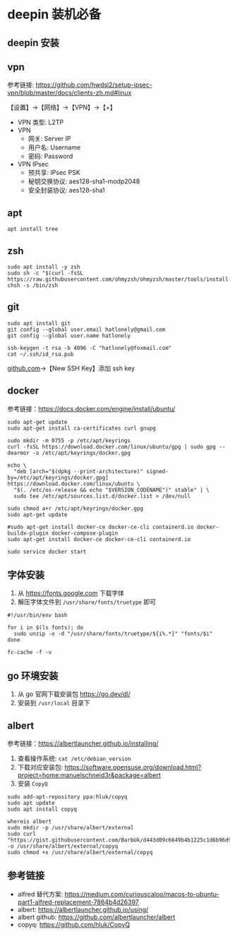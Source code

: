 # deepin 装机必备

## deepin 安装

## vpn

参考链接: <https://github.com/hwdsl2/setup-ipsec-vpn/blob/master/docs/clients-zh.md#linux>

【设置】->【网络】->【VPN】->【+】

- VPN 类型: L2TP
- VPN
  - 网关: Server IP
  - 用户名: Username
  - 密码: Password
- VPN IPsec
  - 预共享: IPsec PSK
  - 秘钥交换协议: aes128-sha1-modp2048
  - 安全封装协议: aes128-sha1

## apt

```shell
apt install tree
```

## zsh

```shell
sudo apt install -y zsh
sudo sh -c "$(curl -fsSL https://raw.githubusercontent.com/ohmyzsh/ohmyzsh/master/tools/install.sh)"
chsh -s /bin/zsh
```

## git

```shell
sudo apt install git
git config --global user.email hatlonely@gmail.com
git config --global user.name hatlonely

ssh-keygen -t rsa -b 4096 -C "hatlonely@foxmail.com"
cat ~/.ssh/id_rsa.pub
```

[github.com](https://github.com/settings/keys)->【New SSH Key】添加 ssh key

## docker

参考链接：<https://docs.docker.com/engine/install/ubuntu/>

```shell
sudo apt-get update
sudo apt-get install ca-certificates curl gnupg
    
sudo mkdir -m 0755 -p /etc/apt/keyrings
curl -fsSL https://download.docker.com/linux/ubuntu/gpg | sudo gpg --dearmor -o /etc/apt/keyrings/docker.gpg

echo \
  "deb [arch="$(dpkg --print-architecture)" signed-by=/etc/apt/keyrings/docker.gpg] https://download.docker.com/linux/ubuntu \
  "$(. /etc/os-release && echo "$VERSION_CODENAME")" stable" | \
  sudo tee /etc/apt/sources.list.d/docker.list > /dev/null

sudo chmod a+r /etc/apt/keyrings/docker.gpg
sudo apt-get update

#sudo apt-get install docker-ce docker-ce-cli containerd.io docker-buildx-plugin docker-compose-plugin
sudo apt-get install docker-ce docker-ce-cli containerd.io

sudo service docker start
```

## 字体安装


1. 从 <https://fonts.google.com> 下载字体
2. 解压字体文件到 `/usr/share/fonts/truetype` 即可

```shell
#!/usr/bin/env bash

for i in $(ls fonts); do
  sudo unzip -o -d "/usr/share/fonts/truetype/${i%.*}" "fonts/$i"
done

fc-cache -f -v
```

## go 环境安装

1. 从 go 官网下载安装包 <https://go.dev/dl/>
2. 安装到 `/usr/local` 目录下
## albert

参考链接：<https://albertlauncher.github.io/installing/>

1. 查看操作系统: `cat /etc/debian_version`
2. 下载对应安装包: <https://software.opensuse.org/download.html?project=home:manuelschneid3r&package=albert>
3. 安装 `CopyQ`

```shell
sudo add-apt-repository ppa:hluk/copyq
sudo apt update
sudo apt install copyq

whereis albert
sudo mkdir -p /usr/share/albert/external
sudo curl "https://gist.githubusercontent.com/BarbUk/d443d09c6649b4b1225c1d6b96d9c7fd/raw/f300b1b88c2088ea0b4f3822b2d2a073e878a380/copyq" -o /usr/share/albert/external/copyq
sudo chmod +x /usr/share/albert/external/copyq
```


## 参考链接

- alfred 替代方案: <https://medium.com/curiouscaloo/macos-to-ubuntu-part1-alfred-replacement-7864b4d26397>
- albert: <https://albertlauncher.github.io/using/>
- albert github: <https://github.com/albertlauncher/albert>
- copyq: <https://github.com/hluk/CopyQ>
